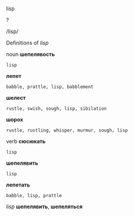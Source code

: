 lisp

?

/lisp/

Definitions of _lisp_

noun
**шепелявость**

    lisp
**лепет**

    babble, prattle, lisp, babblement
**шелест**

    rustle, swish, sough, lisp, sibilation
**шорох**

    rustle, rustling, whisper, murmur, sough, lisp

verb
**сюсюкать**

    lisp
**шепелявить**

    lisp
**лепетать**

    babble, lisp, prattle

_lisp_
**шепелявить**, **шепеляться**